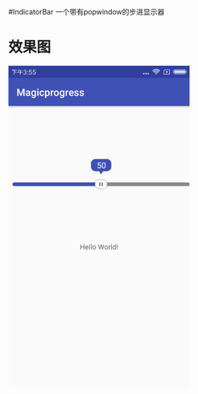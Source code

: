 #IndicatorBar
一个带有popwindow的步进显示器
# 效果图
<img src="screenshots/1.png" width = "360" height = "640" alt=""/>
